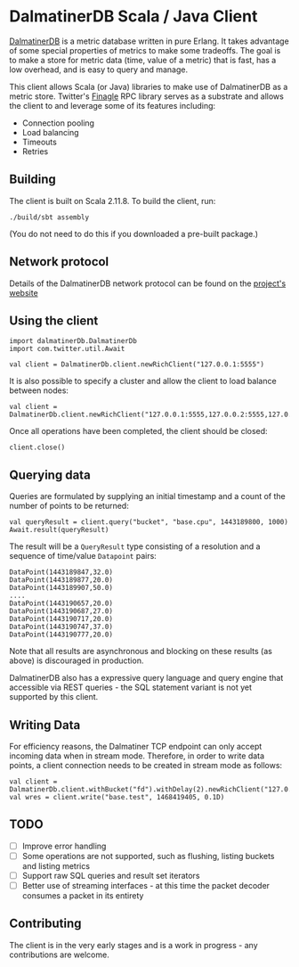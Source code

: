 # DalmatinerDB Scala / Java Client

[DalmatinerDB](https://github.com/dalmatinerdb/dalmatinerdb) is a metric database written in pure Erlang. It takes advantage of some special properties of metrics to make some tradeoffs. The goal is to make a store for metric data (time, value of a metric) that is fast, has a low overhead, and is easy to query and manage.

This client allows Scala (or Java) libraries to make use of DalmatinerDB as a metric store.  Twitter's [Finagle](https://github.com/twitter/finagle) RPC library serves as a substrate and allows the client to and leverage some of its features including:

- Connection pooling
- Load balancing
- Timeouts
- Retries

## Building

The client is built on Scala 2.11.8. To build the client, run:

    ./build/sbt assembly
    
(You do not need to do this if you downloaded a pre-built package.)

## Network protocol

Details of the DalmatinerDB network protocol can be found on the [project's website](http://dalmatinerdb.readthedocs.io/en/latest/proto.html)

## Using the client
    
    import dalmatinerDb.DalmatinerDb
    import com.twitter.util.Await
    
    val client = DalmatinerDb.client.newRichClient("127.0.0.1:5555")

It is also possible to specify a cluster and allow the client to load balance between nodes:

    val client = DalmatinerDb.client.newRichClient("127.0.0.1:5555,127.0.0.2:5555,127.0.0.3:5555")

Once all operations have been completed, the client should be closed:

    client.close()
    
## Querying data

Queries are formulated by supplying an initial timestamp and a count of the number of points to be returned:

    val queryResult = client.query("bucket", "base.cpu", 1443189800, 1000)
    Await.result(queryResult)

The result will be a `QueryResult` type consisting of a resolution and a sequence of time/value `Datapoint` pairs:

    DataPoint(1443189847,32.0)
    DataPoint(1443189877,20.0)
    DataPoint(1443189907,50.0)
    ....
    DataPoint(1443190657,20.0)
    DataPoint(1443190687,27.0)
    DataPoint(1443190717,20.0)
    DataPoint(1443190747,37.0)
    DataPoint(1443190777,20.0)

Note that all results are asynchronous and blocking on these results (as above) is discouraged in production.

DalmatinerDB also has a expressive query language and query engine that accessible via REST queries - the SQL statement variant is not yet supported by this client.

## Writing Data

For efficiency reasons, the Dalmatiner TCP endpoint can only accept incoming data when in stream mode. Therefore, in order to write data points, a client connection needs to be created in stream mode as follows:

    val client = DalmatinerDb.client.withBucket("fd").withDelay(2).newRichClient("127.0.0.1:5555")
    val wres = client.write("base.test", 1468419405, 0.1D)

## TODO

- [ ] Improve error handling
- [ ] Some operations are not supported, such as flushing, listing buckets and listing metrics
- [ ] Support raw SQL queries and result set iterators
- [ ] Better use of streaming interfaces - at this time the packet decoder consumes a packet in its entirety

## Contributing

The client is in the very early stages and is a work in progress - any contributions are welcome.
